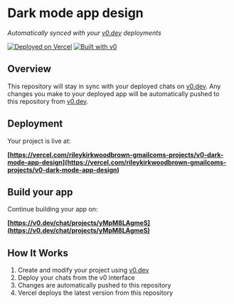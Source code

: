 # Dark mode app design

*Automatically synced with your [v0.dev](https://v0.dev) deployments*

[![Deployed on Vercel](https://img.shields.io/badge/Deployed%20on-Vercel-black?style=for-the-badge&logo=vercel)](https://vercel.com/rileykirkwoodbrown-gmailcoms-projects/v0-dark-mode-app-design)
[![Built with v0](https://img.shields.io/badge/Built%20with-v0.dev-black?style=for-the-badge)](https://v0.dev/chat/projects/yMpM8LAgmeS)

## Overview

This repository will stay in sync with your deployed chats on [v0.dev](https://v0.dev).
Any changes you make to your deployed app will be automatically pushed to this repository from [v0.dev](https://v0.dev).

## Deployment

Your project is live at:

**[https://vercel.com/rileykirkwoodbrown-gmailcoms-projects/v0-dark-mode-app-design](https://vercel.com/rileykirkwoodbrown-gmailcoms-projects/v0-dark-mode-app-design)**

## Build your app

Continue building your app on:

**[https://v0.dev/chat/projects/yMpM8LAgmeS](https://v0.dev/chat/projects/yMpM8LAgmeS)**

## How It Works

1. Create and modify your project using [v0.dev](https://v0.dev)
2. Deploy your chats from the v0 interface
3. Changes are automatically pushed to this repository
4. Vercel deploys the latest version from this repository